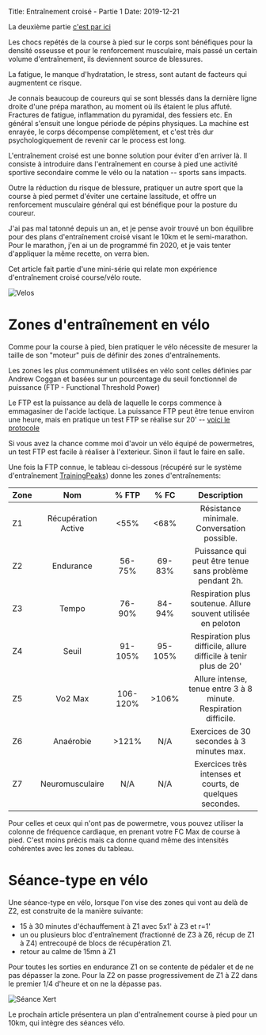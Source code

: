 Title: Entraînement croisé - Partie 1
Date: 2019-12-21 

La deuxième partie [c'est par ici](https://foule.es/2019/12/21/entrainement-croise-partie-2.html)

Les chocs repétés de la course à pied sur le corps sont bénéfiques pour la 
densité osseusse et pour le renforcement musculaire, mais passé un certain
volume d'entraînement, ils deviennent source de blessures.

La fatigue, le manque d'hydratation, le stress, sont autant de facteurs qui
augmentent ce risque.

Je connais beaucoup de coureurs qui se sont blessés dans la dernière
ligne droite d'une prépa marathon, au moment où ils étaient le plus affuté.
Fractures de fatigue, inflammation du pyramidal, des fessiers etc. En général
s'ensuit une longue période de pépins physiques. La machine est enrayée,
le corps décompense complètement, et c'est très dur psychologiquement de 
revenir car le process est long.

L'entraînement croisé est une bonne solution pour éviter d'en arriver là. Il
consiste à introduire dans l'entraînement en course à pied une activité
sportive secondaire comme le vélo ou la natation -- sports sans impacts.

Outre la réduction du risque de blessure, pratiquer un autre sport que la
course à pied permet d'éviter une certaine lassitude, et offre un renforcement
musculaire général qui est bénéfique pour la posture du coureur.

J'ai pas mal tatonné depuis un an, et je pense avoir trouvé un bon 
équilibre pour des plans d'entraînement croisé visant le 10km et le 
semi-marathon. Pour le marathon, j'en ai un de programmé fin 2020, et je
vais tenter d'appliquer la même recette, on verra bien.

Cet article fait partie d'une mini-série qui relate mon expérience
d'entraînement croisé course/vélo route.

![Velos](/images/velos.png "Départ de la Jeff 2019")

Zones d'entraînement en vélo
============================

Comme pour la course à pied, bien pratiquer le vélo nécessite de mesurer
la taille de son "moteur" puis de définir des zones d'entraînements. 

Les zones les plus communément utilisées en vélo sont celles définies par 
Andrew Coggan et basées sur un pourcentage du seuil fonctionnel de puissance 
(FTP - Functional Threshold Power)

Le FTP est la puissance au delà de laquelle le corps commence à emmagasiner de
l'acide lactique. La puissance FTP peut être tenue environ une heure, mais en
pratique un test FTP se réalise sur 20' -- [voici le protocole](https://fr.wikipedia.org/wiki/Test_de_Coggan)

Si vous avez la chance comme moi d'avoir un vélo équipé de powermetres, un test 
FTP est facile à réaliser à l'exterieur. Sinon il faut le faire en salle.

Une fois la FTP connue, le tableau ci-dessous (récupéré sur le système 
d'entraînement [TrainingPeaks](https://www.trainingpeaks.com/blog/power-training-levels/)) 
donne les zones d'entraînements:


| Zone |          Nom         |   % FTP  |   % FC  |                            Description                           |
|------|:--------------------:|:--------:|:-------:|:----------------------------------------------------------------:|
|  Z1  | Récupération  Active |   <55%   |   <68%  | Résistance minimale. Conversation possible.                      |
|  Z2  |       Endurance      |  56-75%  |  69-83% | Puissance qui peut être tenue sans problème pendant 2h.          |
|  Z3  |         Tempo        |  76-90%  |  84-94% | Respiration plus soutenue. Allure souvent utilisée en peloton    |
|  Z4  |         Seuil        |  91-105% | 95-105% | Respiration plus difficile, allure difficile à tenir plus de 20' |
|  Z5  |        Vo2 Max       | 106-120% |  >106%  | Allure intense, tenue entre 3 à 8 minute. Respiration difficile. |
|  Z6  |       Anaérobie      |   >121%  |   N/A   | Exercices de 30 secondes à 3 minutes max.                        |
|  Z7  |   Neuromusculaire    |    N/A   |   N/A   | Exercices très intenses et courts, de quelques secondes.         |


Pour celles et ceux qui n'ont pas de powermetre, vous pouvez utiliser la colonne de
fréquence cardiaque, en prenant votre FC Max de course à pied. C'est moins précis mais
ca donne quand même des intensités cohérentes avec les zones du tableau.

Séance-type en vélo
===================

Une séance-type en vélo, lorsque l'on vise des zones qui vont au delà de Z2,
est construite de la manière suivante:

- 15 à 30 minutes d'échauffement à Z1 avec 5x1' à Z3 et r=1'
- un ou plusieurs bloc d'entraînement (fractionné de Z3 à Z6, récup de Z1 à Z4)
  entrecoupé de blocs de récupération Z1.
- retour au calme de 15mn à Z1

Pour toutes les sorties en endurance Z1 on se contente de pédaler et
de ne pas dépasser la zone. Pour la Z2 on passe progressivement de Z1 à
Z2 dans le premier 1/4 d'heure et on ne la dépasse pas.

![Séance Xert](/images/xert.png "Séance Xert")

Le prochain article présentera un plan d'entraînement course à pied 
pour un 10km, qui intègre des séances vélo.
